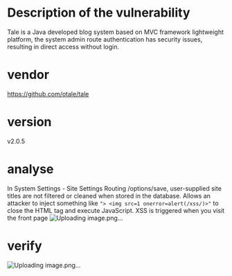 # Description of the vulnerability
Tale is a Java developed blog system based on MVC framework lightweight platform, the system admin route authentication has security issues, resulting in direct access without login.
# vendor
https://github.com/otale/tale
# version
v2.0.5
# analyse
In System Settings - Site Settings Routing /options/save, user-supplied site titles are not filtered or cleaned when stored in the database. Allows an attacker to inject something like ```"> <img src=1 onerror=alert(/xss/)>"``` to close the HTML tag and execute JavaScript. XSS is triggered when you visit the front page
![Uploading image.png…]()



# verify
![Uploading image.png…]()






